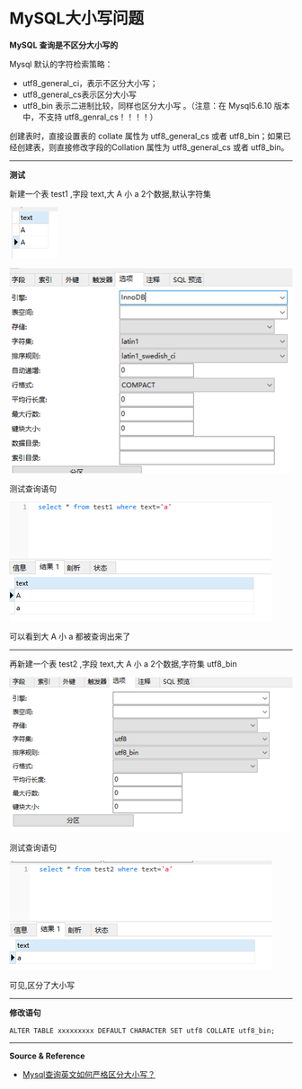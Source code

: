 # MySQL大小写问题

**MySQL 查询是不区分大小写的**

Mysql 默认的字符检索策略：
- utf8_general_ci，表示不区分大小写；
- utf8_general_cs表示区分大小写
- utf8_bin 表示二进制比较，同样也区分大小写 。（注意：在 Mysql5.6.10 版本中，不支持 utf8_genral_cs！！！！）

创建表时，直接设置表的 collate 属性为 utf8_general_cs 或者 utf8_bin；如果已经创建表，则直接修改字段的Collation 属性为 utf8_general_cs 或者 utf8_bin。

---

**测试**

新建一个表 test1 ,字段 text,大 A 小 a 2个数据,默认字符集

![image](../../../../assets/img/运维/数据库/实验/MySQL大小写问题/1.png)

![image](../../../../assets/img/运维/数据库/实验/MySQL大小写问题/2.png)

测试查询语句

![image](../../../../assets/img/运维/数据库/实验/MySQL大小写问题/3.png)

可以看到大 A 小 a 都被查询出来了

---

再新建一个表 test2 ,字段 text,大 A 小 a 2个数据,字符集 utf8_bin

![image](../../../../assets/img/运维/数据库/实验/MySQL大小写问题/4.png)

测试查询语句

![image](../../../../assets/img/运维/数据库/实验/MySQL大小写问题/5.png)

可见,区分了大小写

---

**修改语句**

```
ALTER TABLE xxxxxxxxx DEFAULT CHARACTER SET utf8 COLLATE utf8_bin;
```

---

**Source & Reference**
- [Mysql查询英文如何严格区分大小写？](http://www.imooc.com/article/14190)
